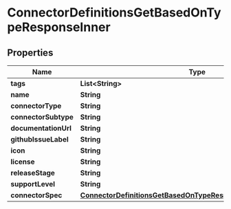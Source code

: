 

# ConnectorDefinitionsGetBasedOnTypeResponseInner


## Properties

| Name | Type | Description | Notes |
|------------ | ------------- | ------------- | -------------|
|**tags** | **List&lt;String&gt;** |  |  [optional] |
|**name** | **String** |  |  [optional] |
|**connectorType** | **String** |  |  [optional] |
|**connectorSubtype** | **String** |  |  [optional] |
|**documentationUrl** | **String** |  |  [optional] |
|**githubIssueLabel** | **String** |  |  [optional] |
|**icon** | **String** |  |  [optional] |
|**license** | **String** |  |  [optional] |
|**releaseStage** | **String** |  |  [optional] |
|**supportLevel** | **String** |  |  [optional] |
|**connectorSpec** | [**ConnectorDefinitionsGetBasedOnTypeResponseInnerConnectorSpec**](ConnectorDefinitionsGetBasedOnTypeResponseInnerConnectorSpec.md) |  |  [optional] |



